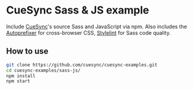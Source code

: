 # CueSync Sass & JS example

Include [CueSync](https://cuesync.github.io)'s source Sass and JavaScript via npm. 
Also includes the [Autoprefixer](https://github.com/postcss/autoprefixer) for cross-browser CSS, 
[Stylelint](https://stylelint.io) for Sass code quality.

## How to use

```sh
git clone https://github.com/cuesync/cuesync-examples.git
cd cuesync-examples/sass-js/
npm install
npm start
```
